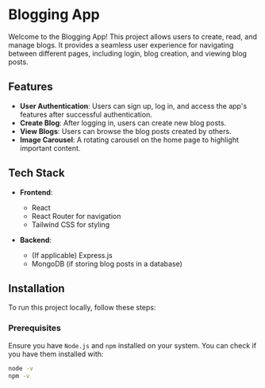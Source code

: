 # Blogging App

Welcome to the Blogging App! This project allows users to create, read, and manage blogs. It provides a seamless user experience for navigating between different pages, including login, blog creation, and viewing blog posts.

## Features

- **User Authentication**: Users can sign up, log in, and access the app's features after successful authentication.
- **Create Blog**: After logging in, users can create new blog posts.
- **View Blogs**: Users can browse the blog posts created by others.
- **Image Carousel**: A rotating carousel on the home page to highlight important content.

## Tech Stack





- **Frontend**: 
  - React
  - React Router for navigation
  - Tailwind CSS for styling

- **Backend**:
  - (If applicable) Express.js
  - MongoDB (if storing blog posts in a database)

## Installation

To run this project locally, follow these steps:

### Prerequisites

Ensure you have `Node.js` and `npm` installed on your system. You can check if you have them installed with:

```bash
node -v
npm -v
